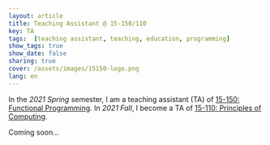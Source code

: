 ```yaml
---
layout: article
title: Teaching Assistant @ 15-150/110
key: TA
tags:  [teaching assistant, teaching, education, programming]
show_tags: true
show_date: false
sharing: true
cover: /assets/images/15150-logo.png
lang: en
---
```


In the *2021 Spring* semester, I am a teaching assistant (TA) of [15-150: Functional Programming][15150]. In *2021 Fall*, I become a TA of [15-110: Principles of Computing][15110].
 
<!--more-->

Coming soon...

[15150]: http://www.cs.cmu.edu/~15150/
[15110]: https://www.cs.cmu.edu/~15110/